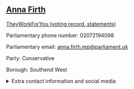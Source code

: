 ## <a href="https://members.parliament.uk/member/4936/contact">Anna Firth</a>

<a href="https://www.theyworkforyou.com/mp/26059/anna_firth/southend_west">TheyWorkForYou (voting record, statements)</a> 

Parliamentary phone number: 02072194098 

Parliamentary email: anna.firth.mp@parliament.uk 

Party: Conservative 

Borough: Southend West 

<details><summary>Extra contact information and social media</summary> 
<li>Website: https://www.annafirth.org.uk</li>
<li>Twitter: https://twitter.com/anna_firth</li>
<li>Constituency office phone number:</li>
<li>Constituency office email:</li>
<li>Facebook: https://www.facebook.com/AnnaFirthMP</li>
<li>Instagram:</li>
<li>Youtube:</li>
<li>Linkedin:</li>
<li>Government department phone number:</li>
<li>Government department email:</li>
<li>Threads:</li>
<li>Party office phone number:</li>
<li>Party office email:</li>
<li>Tiktok:</li>
</details>